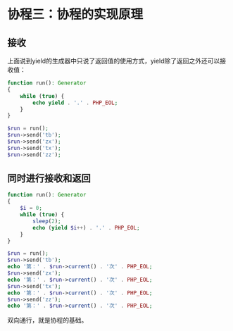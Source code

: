 # 协程三：协程的实现原理



## 接收

上面说到yield的生成器中只说了返回值的使用方式，yield除了返回之外还可以接收值：

```php
function run(): Generator
{
    while (true) {
        echo yield . '.' . PHP_EOL;
    }
}

$run = run();
$run->send('tb');
$run->send('zx');
$run->send('tx');
$run->send('zz');
```



## 同时进行接收和返回

```php
function run(): Generator
{
    $i = 0;
    while (true) {
        sleep(2);
        echo (yield $i++) . '.' . PHP_EOL;
    }
}

$run = run();
$run->send('tb');
echo '第：' . $run->current() . '次' . PHP_EOL;
$run->send('zx');
echo '第：' . $run->current() . '次' . PHP_EOL;
$run->send('tx');
echo '第：' . $run->current() . '次' . PHP_EOL;
$run->send('zz');
echo '第：' . $run->current() . '次' . PHP_EOL;
```

双向通行，就是协程的基础。

